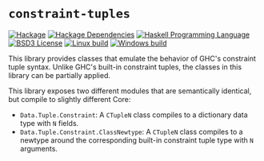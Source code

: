 # `constraint-tuples`
[![Hackage](https://img.shields.io/hackage/v/constraint-tuples.svg)][Hackage: constraint-tuples]
[![Hackage Dependencies](https://img.shields.io/hackage-deps/v/constraint-tuples.svg)](http://packdeps.haskellers.com/reverse/constraint-tuples)
[![Haskell Programming Language](https://img.shields.io/badge/language-Haskell-blue.svg)][Haskell.org]
[![BSD3 License](http://img.shields.io/badge/license-BSD3-brightgreen.svg)][tl;dr Legal: BSD3]
[![Linux build](https://img.shields.io/travis/RyanGlScott/constraint-tuples.svg)](https://travis-ci.org/RyanGlScott/constraint-tuples)
[![Windows build](https://ci.appveyor.com/api/projects/status/fy1q86lbfttmnthy?svg=true)](https://ci.appveyor.com/project/RyanGlScott/constraint-tuples)

[Hackage: constraint-tuples]:
  http://hackage.haskell.org/package/constraint-tuples
  "constraint-tuples package on Hackage"
[Haskell.org]:
  http://www.haskell.org
  "The Haskell Programming Language"
[tl;dr Legal: BSD3]:
  https://tldrlegal.com/license/bsd-3-clause-license-%28revised%29
  "BSD 3-Clause License (Revised)"

This library provides classes that emulate the behavior of GHC's constraint
tuple syntax. Unlike GHC's built-in constraint tuples, the classes in this
library can be partially applied.

This library exposes two different modules that are semantically identical, but
compile to slightly different Core:

* `Data.Tuple.Constraint`: A `CTupleN` class compiles to a dictionary data type
   with `N` fields.
* `Data.Tuple.Constraint.ClassNewtype`: A `CTupleN` class compiles to a newtype
   around the corresponding built-in constraint tuple type with `N` arguments.
